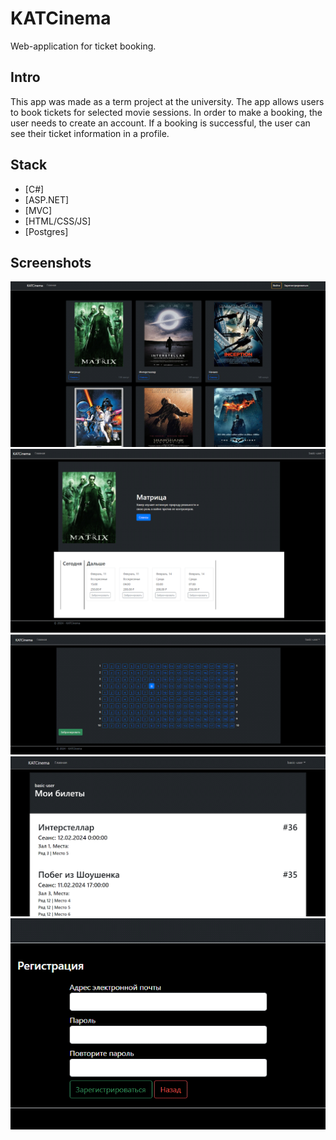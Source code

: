 # KATCinema

Web-application for ticket booking.

## Intro
This app was made as a term project at the university. The app allows users to book tickets for selected movie sessions. In order to make a booking, the user needs to create an account. If a booking is successful, the user can see their ticket information in a profile.

## Stack

- [C#]
- [ASP.NET]
- [MVC]
- [HTML/CSS/JS]
- [Postgres]

## Screenshots

![Main page](/images/main_page.png "Main page")
![Movie page](/images/movie_page.png "Movie page")
![Seats page](/images/select_seats_page.png "Seats page")
![My bookings](/images/my_bookings.png "My bookings")
![Registration form](/images/registration_form.png "Registration form")